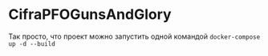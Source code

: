 # CifraPFOGunsAndGlory
 
Так просто, что проект можно запустить одной командой 
`docker-compose up -d --build`
